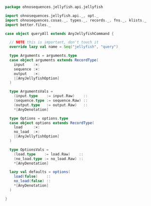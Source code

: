 
```scala
package ohnosequences.jellyfish.api.jellyfish

import ohnosequences.jellyfish.api._, opt._
import ohnosequences.cosas._, types._, records._, fns._, klists._
import better.files._

case object queryAll extends AnyJellyfishCommand {

  // NOTE this is important, don't touch it
  override lazy val name = Seq("jellyfish", "query")

  type Arguments = arguments.type
  case object arguments extends RecordType(
    input    :×:
    sequence :×:
    output   :×:
    |[AnyJellyfishOption]
  )

  type ArgumentsVals =
    (input.type    := input.Raw)    ::
    (sequence.type := sequence.Raw) ::
    (output.type   := output.Raw)   ::
    *[AnyDenotation]

  type Options = options.type
  case object options extends RecordType(
    load     :×:
    no_load  :×:
    |[AnyJellyfishOption]
  )

  type OptionsVals =
    (load.type    := load.Raw)    ::
    (no_load.type := no_load.Raw) ::
    *[AnyDenotation]

  lazy val defaults = options(
    load(false)    ::
    no_load(false) ::
    *[AnyDenotation]
  )

}

```




[test/scala/Jellyfish.scala]: ../../../../test/scala/Jellyfish.scala.md
[main/scala/api/options.scala]: ../options.scala.md
[main/scala/api/package.scala]: ../package.scala.md
[main/scala/api/expressions.scala]: ../expressions.scala.md
[main/scala/api/commands/histo.scala]: histo.scala.md
[main/scala/api/commands/queryAll.scala]: queryAll.scala.md
[main/scala/api/commands/query.scala]: query.scala.md
[main/scala/api/commands/dump.scala]: dump.scala.md
[main/scala/api/commands/bc.scala]: bc.scala.md
[main/scala/api/commands/count.scala]: count.scala.md